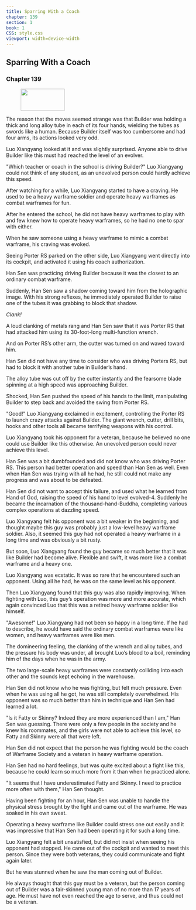 ```yaml
---
title: Sparring With a Coach
chapter: 139
section: 1
book: 1
CSS: style.css
viewport: width=device-width
---
```


## Sparring With a Coach

### Chapter 139

<figure>
	<img src="../Images/gem.gif" alt="" id="gem" width="120" height="60" />
</figure>

The reason that the moves seemed strange was that Builder was holding a thick and long alloy tube in each of its four hands, wielding the tubes as swords like a human. Because Builder itself was too cumbersome and had four arms, its actions looked very odd.

Luo Xiangyang looked at it and was slightly surprised. Anyone able to drive Builder like this must had reached the level of an evolver.

"Which teacher or coach in the school is driving Builder?" Luo Xiangyang could not think of any student, as an unevolved person could hardly achieve this speed.

After watching for a while, Luo Xiangyang started to have a craving. He used to be a heavy warframe soldier and operate heavy warframes as combat warframes for fun.

After he entered the school, he did not have heavy warframes to play with and few knew how to operate heavy warframes, so he had no one to spar with either.

When he saw someone using a heavy warframe to mimic a combat warframe, his craving was evoked.

Seeing Porter RS parked on the other side, Luo Xiangyang went directly into its cockpit, and activated it using his coach authorization.

Han Sen was practicing driving Builder because it was the closest to an ordinary combat warframe.

Suddenly, Han Sen saw a shadow coming toward him from the holographic image. With his strong reflexes, he immediately operated Builder to raise one of the tubes it was grabbing to block that shadow.

*Clank!*

A loud clanking of metals rang and Han Sen saw that it was Porter RS that had attacked him using its 30-foot-long multi-function wrench.

And on Porter RS’s other arm, the cutter was turned on and waved toward him.

Han Sen did not have any time to consider who was driving Porters RS, but had to block it with another tube in Builder’s hand.

The alloy tube was cut off by the cutter instantly and the fearsome blade spinning at a high speed was approaching Builder.

Shocked, Han Sen pushed the speed of his hands to the limit, manipulating Builder to step back and avoided the swing from Porter RS.

"Good!" Luo Xiangyang exclaimed in excitement, controlling the Porter RS to launch crazy attacks against Builder. The giant wrench, cutter, drill bits, hooks and other tools all became terrifying weapons with his control.

Luo Xiangyang took his opponent for a veteran, because he believed no one could use Builder like this otherwise. An unevolved person could never achieve this level.

Han Sen was a bit dumbfounded and did not know who was driving Porter RS. This person had better operation and speed than Han Sen as well. Even when Han Sen was trying with all he had, he still could not make any progress and was about to be defeated.

Han Sen did not want to accept this failure, and used what he learned from Hand of God, raising the speed of his hand to level evolved-4. Suddenly he became the incarnation of the thousand-hand-Buddha, completing various complex operations at dazzling speed.

Luo Xiangyang felt his opponent was a bit weaker in the beginning, and thought maybe this guy was probably just a low-level heavy warframe soldier. Also, it seemed this guy had not operated a heavy warframe in a long time and was obviously a bit rusty.

But soon, Luo Xiangyang found the guy became so much better that it was like Builder had become alive. Flexible and swift, it was more like a combat warframe and a heavy one.

Luo Xiangyang was ecstatic. It was so rare that he encountered such an opponent. Using all he had, he was on the same level as his opponent.

Then Luo Xiangyang found that this guy was also rapidly improving. When fighting with Luo, this guy’s operation was more and more accurate, which again convinced Luo that this was a retired heavy warframe soldier like himself.

"Awesome!" Luo Xiangyang had not been so happy in a long time. If he had to describe, he would have said the ordinary combat warframes were like women, and heavy warframes were like men.

The domineering feeling, the clanking of the wrench and alloy tubes, and the pressure his body was under, all brought Luo’s blood to a boil, reminding him of the days when he was in the army.

The two large-scale heavy warframes were constantly colliding into each other and the sounds kept echoing in the warehouse.

Han Sen did not know who he was fighting, but felt much pressure. Even when he was using all he got, he was still completely overwhelmed. His opponent was so much better than him in technique and Han Sen had learned a lot.

"Is it Fatty or Skinny? Indeed they are more experienced than I am," Han Sen was guessing. There were only a few people in the society and he knew his roommates, and the girls were not able to achieve this level, so Fatty and Skinny were all that were left.

Han Sen did not expect that the person he was fighting would be the coach of Warframe Society and a veteran in heavy warframe operation.

Han Sen had no hard feelings, but was quite excited about a fight like this, because he could learn so much more from it than when he practiced alone.

"It seems that I have underestimated Fatty and Skinny. I need to practice more often with them," Han Sen thought.

Having been fighting for an hour, Han Sen was unable to handle the physical stress brought by the fight and came out of the warframe. He was soaked in his own sweat.

Operating a heavy warframe like Builder could stress one out easily and it was impressive that Han Sen had been operating it for such a long time.

Luo Xiangyang felt a bit unsatisfied, but did not insist when seeing his opponent had stopped. He came out of the cockpit and wanted to meet this person. Since they were both veterans, they could communicate and fight again later.

But he was stunned when he saw the man coming out of Builder.

He always thought that this guy must be a veteran, but the person coming out of Builder was a fair-skinned young man of no more than 17 years of age. He must have not even reached the age to serve, and thus could not be a veteran.